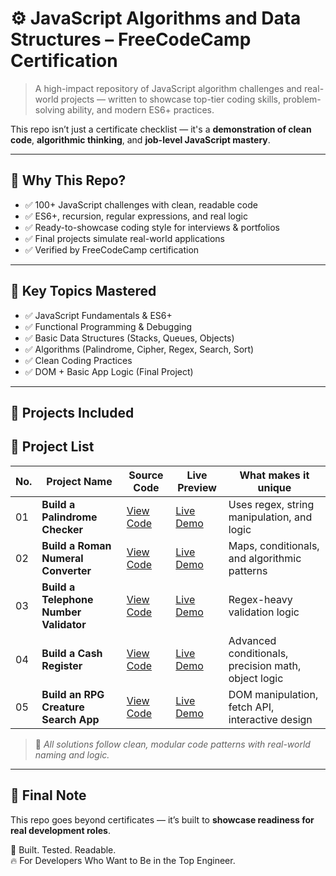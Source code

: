 
# ⚙️ JavaScript Algorithms and Data Structures – FreeCodeCamp Certification

> A high-impact repository of JavaScript algorithm challenges and real-world projects — written to showcase top-tier coding skills, problem-solving ability, and modern ES6+ practices.

This repo isn’t just a certificate checklist — it's a **demonstration of clean code**, **algorithmic thinking**, and **job-level JavaScript mastery**.

---

## 🚀 Why This Repo?

- ✅ 100+ JavaScript challenges with clean, readable code  
- ✅ ES6+, recursion, regular expressions, and real logic  
- ✅ Ready-to-showcase coding style for interviews & portfolios  
- ✅ Final projects simulate real-world applications  
- ✅ Verified by FreeCodeCamp certification  

---

## 🧠 Key Topics Mastered

- ✅ JavaScript Fundamentals & ES6+  
- ✅ Functional Programming & Debugging  
- ✅ Basic Data Structures (Stacks, Queues, Objects)  
- ✅ Algorithms (Palindrome, Cipher, Regex, Search, Sort)  
- ✅ Clean Coding Practices  
- ✅ DOM + Basic App Logic (Final Project)

---

## 🧩 Projects Included
## 📜 Project List

| No. | Project Name                 | Source Code | Live Preview | What makes it unique |
|-----|------------------------------|-------------|--------------|--------------------|
| 01  | **Build a Palindrome Checker**     | [View Code]() | [Live Demo]() | Uses regex, string manipulation, and logic  |
| 02  | **Build a Roman Numeral Converter**     | [View Code]() | [Live Demo]() | Maps, conditionals, and algorithmic patterns  |
| 03  | **Build a Telephone Number Validator**    | [View Code]() | [Live Demo]() | Regex-heavy validation logic |
| 04  | **Build a Cash Register**     | [View Code]() | [Live Demo]() | Advanced conditionals, precision math, object logic  |
| 05  | **Build an RPG Creature Search App**  | [View Code]() | [Live Demo]() | DOM manipulation, fetch API, interactive design |

> 📁 _All solutions follow clean, modular code patterns with real-world naming and logic._

---

## 📜 Final Note

This repo goes beyond certificates — it’s built to **showcase readiness for real development roles**.

🧠 Built. Tested. Readable.  
🔥 For Developers Who Want to Be in the Top Engineer.

